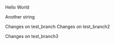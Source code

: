 Hello
World

Another string

Changes on test_branch
Changes on test_branch2

Changes on test_branch3
